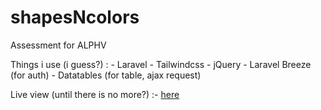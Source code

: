 # shapesNcolors
Assessment for ALPHV

Things i use (i guess?) :
    -   Laravel
    -   Tailwindcss
    -   jQuery
    -   Laravel Breeze (for auth)
    -   Datatables (for table, ajax request)

Live view (until there is no more?) :- <a href="#"> here </a>
